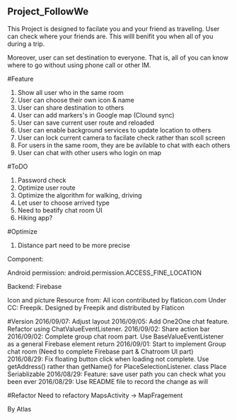 ## Project_FollowWe
This Project is designed to facilate you and your friend as traveling.
User can check where your friends are. This willl benifit you  when all of you during a trip.

Moreover, user can set destination to everyone. That is, all of you can know where to go without using phone call or other IM.

#Feature
1. Show all user who in the same room
2. User can choose their own icon & name
3. User can share destination to others
4. User can add markers's in Google map (Clound sync)
5. User can save current user route and reloaded
6. User can enable background services to update location to others
7. User can lock current camera to facilate check rather than scoll screen
8. For users in the same room, they are be avilable to chat with each others
9. User can chat with other users who login on map

#ToDO
1. Password check
2. Optimize user route
3. Optimize the algorithm for walking, driving
4. Let user to choose arrived type
5. Need to beatify chat room UI
6. Hiking app?

#Optimize
1. Distance part need to be more precise

Component:

Android permission:
android.permission.ACCESS_FINE_LOCATION

Backend:
Firebase 

Icon and picture Resource from:
All icon contributed  by flaticon.com Under CC: Freepik. Designed by Freepik and distributed by Flaticon

#Version
2016/09/07: Adjust layout
2016/09/05: Add One2One chat feature. Refactor using ChatValueEventListener.
2016/09/02: Share action bar
2016/09/02: Complete group chat room part. Use BaseValueEventListener as a general Firebase element return
2016/09/01: Start to implement Group chat room (Need to complete Firebase part & Chatroom UI part)
2016/08/29: Fix floating button click when loading not complete. Use getAddress() rather than getName() for PlaceSelectionListener. class Place Seriablizable
2016/08/29: Feature: save user path you can check what you been ever
2016/08/29: Use README file to record the change as will

#Refactor
Need to refactory MapsActivity -> MapFragement

By Atlas
